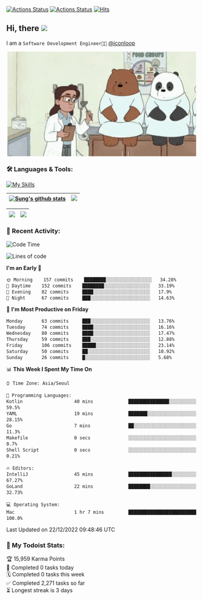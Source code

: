 
[![Actions Status](https://github.com/ddok2/ddok2/workflows/Todoist%20Readme/badge.svg)](https://github.com/ddok2/ddok2/actions)
[![Actions Status](https://github.com/ddok2/ddok2/workflows/wakatime-stats/badge.svg)](https://github.com/ddok2/ddok2/actions)
[![Hits](https://hits.seeyoufarm.com/api/count/incr/badge.svg?url=https%3A%2F%2Fgithub.com%2Fddok2&count_bg=%23FF9595&title_bg=%23555555&icon=github.svg&icon_color=%23FFFFFF&title=hits&edge_flat=false)](https://hits.seeyoufarm.com)

<!-- ![visitors](https://visitor-badge.laobi.icu/badge?page_id=ddok2.ddok2) -->
## Hi, there <img src="https://raw.githubusercontent.com/MartinHeinz/MartinHeinz/master/wave.gif" width="3%">

I am a `Software Development Engineer🧑‍💻` [@iconloop](https://github.com/iconloop)


<p align="center">
    <img align="center" alt="GIF" src="img/debugging.gif" />
</p>


### 🛠 Languages & Tools:

[![My Skills](https://skillicons.dev/icons?i=go,js,ts,py,express,react,svelte,jquery,pug,mongodb,mysql,redis,aws,docker,kubernetes)](https://skillicons.dev)


| <a href="https://github-readme-stats.vercel.app/api?username=ddok2&show_icons=true&include_all_commits=true&count_private=true&theme=buefy&hide_border=true"><img align="center" src="https://github-readme-stats.vercel.app/api?username=ddok2&show_icons=true&include_all_commits=true&count_private=true&theme=buefy&hide_border=true" alt="Sung's github stats" /></a> | <a href="https://github.com/ddok2"><img src="http://github-readme-streak-stats.herokuapp.com?user=ddok2&hide_border=true" /></a> |
| ------------- |------------- |


| <a href="https://github.com/ddok2"><img align="center" src="https://github-readme-stats.vercel.app/api/top-langs/?username=ddok2&theme=buefy&hide=html,css&hide_border=true" /></a> | <a href="https://github.com/ddok2"><img align="center" src="https://activity-graph.herokuapp.com/graph?username=ddok2&theme=github&hide_border=true" height="250" /></a> |
| ------------- |--------------------------------------------------------------------------------------------------------------------------------------------------------------------------|


<!-- <details open>
    <summary>📈 My GitHub Stats</summary>
    <p align="center">
        <a href="https://github.com/ddok2">
            <img align="center" src="https://github-readme-stats.vercel.app/api?username=ddok2&show_icons=true&include_all_commits=true&count_private=true&theme=buefy&hide_border=true" alt="Sung's github stats" />
        </a>
    </p>
</details>
<details>
    <summary>💬 Top Languages</summary>
    <p align="center"> 
        <a href="https://github.com/ddok2">
            <img align="center" src="https://github-readme-stats.vercel.app/api/top-langs/?username=ddok2&layout=compact&theme=buefy&hide=html,css&hide_border=true" />
        </a>
    </p>
</details> -->


### 🌈 Recent Activity:
<!--START_SECTION:waka-->
![Code Time](http://img.shields.io/badge/Code%20Time-1%2C893%20hrs%2058%20mins-blue)

![Lines of code](https://img.shields.io/badge/From%20Hello%20World%20I%27ve%20Written-1%20Million%20lines%20of%20code-blue)

**I'm an Early 🐤** 

```text
🌞 Morning    157 commits    ████████░░░░░░░░░░░░░░░░░   34.28% 
🌆 Daytime    152 commits    ████████░░░░░░░░░░░░░░░░░   33.19% 
🌃 Evening    82 commits     ████░░░░░░░░░░░░░░░░░░░░░   17.9% 
🌙 Night      67 commits     ███░░░░░░░░░░░░░░░░░░░░░░   14.63%

```
📅 **I'm Most Productive on Friday** 

```text
Monday       63 commits     ███░░░░░░░░░░░░░░░░░░░░░░   13.76% 
Tuesday      74 commits     ████░░░░░░░░░░░░░░░░░░░░░   16.16% 
Wednesday    80 commits     ████░░░░░░░░░░░░░░░░░░░░░   17.47% 
Thursday     59 commits     ███░░░░░░░░░░░░░░░░░░░░░░   12.88% 
Friday       106 commits    █████░░░░░░░░░░░░░░░░░░░░   23.14% 
Saturday     50 commits     ██░░░░░░░░░░░░░░░░░░░░░░░   10.92% 
Sunday       26 commits     █░░░░░░░░░░░░░░░░░░░░░░░░   5.68%

```


📊 **This Week I Spent My Time On** 

```text
⌚︎ Time Zone: Asia/Seoul

💬 Programming Languages: 
Kotlin                   40 mins             ███████████████░░░░░░░░░░   59.5% 
YAML                     19 mins             ███████░░░░░░░░░░░░░░░░░░   28.15% 
Go                       7 mins              ██░░░░░░░░░░░░░░░░░░░░░░░   11.3% 
Makefile                 0 secs              ░░░░░░░░░░░░░░░░░░░░░░░░░   0.7% 
Shell Script             0 secs              ░░░░░░░░░░░░░░░░░░░░░░░░░   0.21%

🔥 Editors: 
IntelliJ                 45 mins             ████████████████░░░░░░░░░   67.27% 
GoLand                   22 mins             ████████░░░░░░░░░░░░░░░░░   32.73%

💻 Operating System: 
Mac                      1 hr 7 mins         █████████████████████████   100.0%

```


 Last Updated on 22/12/2022 09:48:46 UTC
<!--END_SECTION:waka-->

### 🚧 My Todoist Stats:
<!-- TODO-IST:START -->
🏆  15,959 Karma Points           
🌸  Completed 0 tasks today           
🗓  Completed 0 tasks this week           
✅  Completed 2,271 tasks so far           
⏳  Longest streak is 3 days
<!-- TODO-IST:END -->

